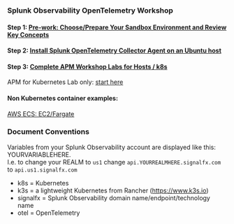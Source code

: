 ### Splunk Observability OpenTelemetry Workshop

#### Step 1: [Pre-work: Choose/Prepare Your Sandbox Environment and Review Key Concepts](./workshop-steps/1-prep.md)  

#### Step 2: [Install Splunk OpenTelemetry Collector Agent on an Ubuntu host](./workshop-steps/2-otelagent.md)  

#### Step 3: [Complete APM Workshop Labs for Hosts / k8s ](./workshop-steps/3-workshop-labs.md)  
APM for Kubernetes Lab only: [start here](./k8s)  

#### Non Kubernetes container examples:  
[AWS ECS: EC2/Fargate](misc)

### Document Conventions

Variables from your Splunk Observability account are displayed like this: YOURVARIABLEHERE.   
I.e. to change your REALM to `us1` change `api.YOURREALMHERE.signalfx.com` to `api.us1.signalfx.com`  

- k8s = Kubernetes
- k3s = a lightweight Kubernetes from Rancher (https://www.k3s.io)
- signalfx = Splunk Observability domain name/endpoint/technology name
- otel = OpenTelemetry